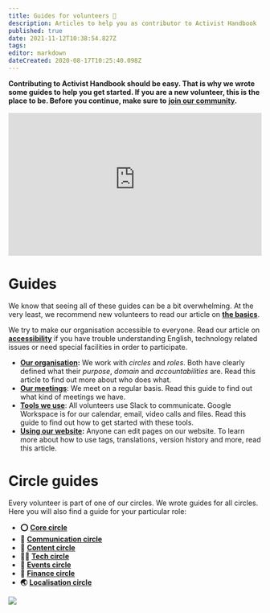 ```yaml
---
title: Guides for volunteers 📖
description: Articles to help you as contributor to Activist Handbook 
published: true
date: 2021-11-12T10:38:54.827Z
tags: 
editor: markdown
dateCreated: 2020-08-17T10:25:40.098Z
---
```


**Contributing to Activist Handbook should be easy. That is why we wrote some guides to help you get started. If you are a new volunteer, this is the place to be. Before you continue, make sure to** [**join our community**](/join)**.**

<div style="position: relative;padding-bottom: 56.25%;height: 0;margin-top:16px;background:#eee">
  <iframe width="100%" height="100%" src="https://www.youtube-nocookie.com/embed/dC4KZ2P1-ZU" title="YouTube video player" allow="accelerometer; autoplay; clipboard-write; encrypted-media; gyroscope; picture-in-picture" allowfullscreen style="border:0;position: absolute;top: 0;left: 0;"></iframe>
</div>

# Guides

We know that seeing all of these guides can be a bit overwhelming. At the very least, we recommend new volunteers to read our article on [**the basics**](basics).

We try to make our organisation accessible to everyone. Read our article on [**accessibility**](accessibility) if you have trouble understanding English, technology related issues or need special facilities in order to participate.

-   [**Our organisation**](organisation)**:** We work with *circles* and *roles*. Both have clearly defined what their *purpose*, *domain* and *accountabilities* are. Read this article to find out more about who does what.
-   [**Our meetings**](meetings): We meet on a regular basis. Read this guide to find out what kind of meetings we have.
-   [**Tools we use**](tools): All volunteers use Slack to communicate. Google Workspace is for our calendar, email, video calls and files. Read this guide to find out how to get started with these tools.
-   [**Using our website**](website)**:** Anyone can edit pages on our website. To learn more about how to use tags, translations, version history and more, read this article.

# Circle guides

Every volunteer is part of one of our circles. We wrote guides for all circles. Here you will also find a guide for your particular role:

-   **⭕️** [**Core circle**](core)
-   **💬** [**Communication circle**](communication)
-   **📝** [**Content circle**](content)
-   **👩‍💻** [**Tech circle**](tech)
-    **📆** [**Events circle**](events)
-   **🤑** [**Finance circle**](finance)
-   **🌏** [**Localisation circle**](localisation)

![](/illustration-support-min.png)